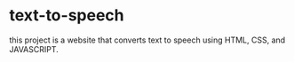 # text-to-speech
this project is a website that converts text to speech using HTML, CSS, and JAVASCRIPT.

